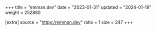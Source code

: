 +++
title = "emman.dev"
date = "2023-01-31"
updated = "2024-01-19"
weight = 252880

[extra]
source = "https://emman.dev"
ratio = 1
size = 247
+++
